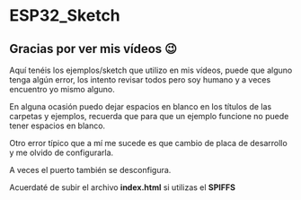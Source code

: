 # ESP32_Sketch

## Gracias por ver mis vídeos 😉

Aquí tenéis los ejemplos/sketch que utilizo en mis vídeos, puede que alguno tenga algún error, los intento revisar todos pero soy humano y a veces encuentro yo mismo alguno.

En alguna ocasión puedo dejar espacios en blanco en los títulos de las carpetas y ejemplos, recuerda que para que un ejemplo funcione no puede tener espacios en blanco.

Otro error típico que a mí me sucede es que cambio de placa de desarrollo y me olvido de configurarla. 

A veces el puerto también se desconfigura. 

Acuerdaté de subir el archivo **index.html** si utilizas el **SPIFFS**  
